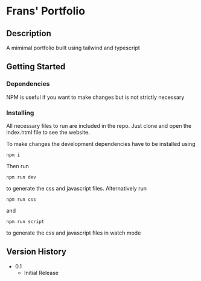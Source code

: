 # Frans' Portfolio

## Description

A mimimal portfolio built using tailwind and typescript

## Getting Started

### Dependencies

NPM is useful if you want to make changes but is not strictly necessary 

### Installing

All necessary files to run are included in the repo. Just clone and open the index.html file to see the website.

To make changes the development dependencies have to be installed using
```
npm i
```

Then run 
```
npm run dev
```
to generate the css and javascript files.
Alternatively run
```
npm run css
```
and
```
npm run script
```
to generate the css and javascript files in watch mode

## Version History

* 0.1
    * Initial Release